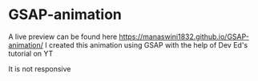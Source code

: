 # GSAP-animation
A live preview can be found here https://manaswini1832.github.io/GSAP-animation/
I created this animation using GSAP with the help of Dev Ed's tutorial on YT

It is not responsive 
